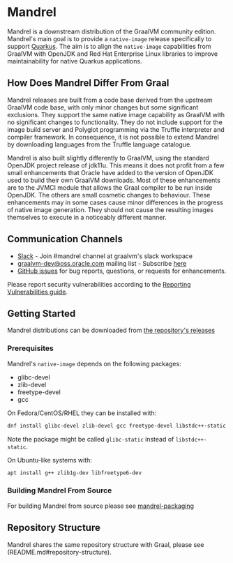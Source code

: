 # Mandrel

Mandrel is a downstream distribution of the GraalVM community edition.
Mandrel's main goal is to provide a `native-image` release specifically to support [Quarkus](https://quarkus.io).
The aim is to align the `native-image` capabilities from GraalVM with OpenJDK and Red Hat Enterprise Linux libraries to improve maintainability for native Quarkus applications.

## How Does Mandrel Differ From Graal

Mandrel releases are built from a code base derived from the upstream GraalVM code base, with only minor changes but some significant exclusions. 
They support the same native image capability as GraalVM with no significant changes to functionality.
They do not include support for the image build server and Polyglot programming via the Truffle interpreter and compiler framework. 
In consequence, it is not possible to extend Mandrel by downloading languages from the Truffle language catalogue.

Mandrel is also built slightly differently to GraalVM, using the standard OpenJDK project release of jdk11u.
This means it does not profit from a few small enhancements that Oracle have added to the version of OpenJDK used to build their own GraalVM downloads.
Most of these enhancements are to the JVMCI module that allows the Graal compiler to be run inside OpenJDK.
The others are small cosmetic changes to behaviour.
These enhancements may in some cases cause minor differences in the progress of native image generation.
They should not cause the resulting images themselves to execute in a noticeably different manner.

## Communication Channels

* [Slack](https://www.graalvm.org/slack-invitation) - Join #mandrel channel at graalvm's slack workspace
* [graalvm-dev@oss.oracle.com](mailto:graalvm-dev@oss.oracle.com?subject=[MANDREL]) mailing list - Subscribe [here](https://oss.oracle.com/mailman/listinfo/graalvm-dev)
* [GitHub issues](https://github.com/graalvm/mandrel/issues) for bug reports, questions, or requests for enhancements.

Please report security vulnerabilities according to the [Reporting Vulnerabilities guide](https://www.oracle.com/corporate/security-practices/assurance/vulnerability/reporting.html).

## Getting Started

Mandrel distributions can be downloaded from [the repository's releases](https://github.com/graalvm/mandrel/releases)

### Prerequisites

Mandrel's `native-image` depends on the following packages:
* glibc-devel
* zlib-devel
* freetype-devel
* gcc

On Fedora/CentOS/RHEL they can be installed with:
```bash
dnf install glibc-devel zlib-devel gcc freetype-devel libstdc++-static
```

Note the package might be called `glibc-static` instead of `libstdc++-static`.

On Ubuntu-like systems with:
```bash
apt install g++ zlib1g-dev libfreetype6-dev
```

### Building Mandrel From Source

For building Mandrel from source please see [mandrel-packaging](https://github.com/graalvm/mandrel-packaging)

## Repository Structure

Mandrel shares the same repository structure with Graal, please see (README.md#repository-structure).

